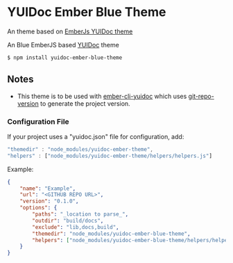 # YUIDoc Ember Blue Theme

An theme based on [EmberJs YUIDoc theme](https://www.npmjs.com/package/yuidoc-ember-theme)

An Blue EmberJS based [YUIDoc](http://yui.github.io/yuidoc/) theme

```sh
$ npm install yuidoc-ember-blue-theme
```

## Notes

- This theme is to be used with [ember-cli-yuidoc](https://github.com/cibernox/ember-cli-yuidoc) which uses
[git-repo-version](https://github.com/cibernox/git-repo-version) to generate the project version.

### Configuration File

If your project uses a "yuidoc.json" file for configuration, add:

```js
"themedir" : "node_modules/yuidoc-ember-theme",
"helpers" : ["node_modules/yuidoc-ember-theme/helpers/helpers.js"]
```

Example:

```json
{
    "name": "Example",
    "url": "<GITHUB REPO URL>",
    "version": "0.1.0",
    "options": {
        "paths": "_location to parse_",
        "outdir": "build/docs",
        "exclude": "lib,docs,build",
        "themedir": "node_modules/yuidoc-ember-blue-theme",
        "helpers": ["node_modules/yuidoc-ember-blue-theme/helpers/helpers.js"]
    }
}
```
